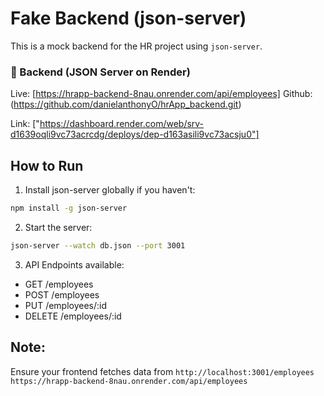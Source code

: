 
# Fake Backend (json-server)
This is a mock backend for the HR project using `json-server`.

### 🔗 Backend (JSON Server on Render)
Live: [https://hrapp-backend-8nau.onrender.com/api/employees]
Github: (https://github.com/danielanthonyO/hrApp_backend.git)

Link: ["https://dashboard.render.com/web/srv-d1639oqli9vc73acrcdg/deploys/dep-d163asili9vc73acsju0"]

## How to Run
1. Install json-server globally if you haven't:

```bash
npm install -g json-server
```

2. Start the server:

```bash
json-server --watch db.json --port 3001
```

3. API Endpoints available:

- GET    /employees
- POST   /employees
- PUT    /employees/:id
- DELETE /employees/:id

## Note:
Ensure your frontend fetches data from 
`http://localhost:3001/employees`
`https://hrapp-backend-8nau.onrender.com/api/employees`
